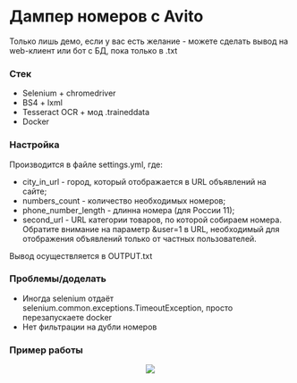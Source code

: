 # Дампер номеров с Avito
Только лишь демо, если у вас есть желание - можете сделать вывод на web-клиент или бот с БД, пока только в .txt

### Стек
- Selenium + chromedriver
- BS4 + lxml
- Tesseract OCR + мод .traineddata
- Docker

### Настройка
Производится в файле settings.yml, где:
- city_in_url - город, который отображается в URL объявлений на сайте;
- numbers_count - количество необходимых номеров;
- phone_number_length - длинна номера (для России 11);
- second_url - URL категории товаров, по которой собираем номера. Обратите внимание на параметр &user=1 в URL, необходимый для отображения объявлений только от частных пользователей.

Вывод осуществляется в OUTPUT.txt 

### Проблемы/доделать
- Иногда selenium отдаёт selenium.common.exceptions.TimeoutException, просто перезапускаете docker
- Нет фильтрации на дубли номеров

### Пример работы 
<p align="center">
  <img src="gif.gif" />
</p>